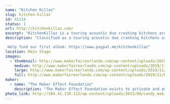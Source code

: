 ```yaml
---
name: "Kitchen Killaz"
slug: kitchen-killaz
id: 41114
status: 1
url: http://kitchenkillaz.com/
excerpt: "KitchenKillaz is a touring acoustic duo crashing kitchens around the country.  Comprised of Billy Floyd, Jay \"theCommodore\" Stephens and The Mad Scientist, Dennis Cutter."
description: "Classified as a touring acoustic duo crashing kitchens around the country, the KitchenKillaz are bridging gaps, pleasing souls, and filling bellies everywhere they go! Be sure to log on, tune in, and turn up! Peace! 

 Help fund our first album: https://www.paypal.me/kitchenkillaz"
location: Main Stage
images:
  - thumbnail: http://www.makerfaireorlando.com/wp-content/uploads/2019/11/K2.jpg
    medium: http://www.makerfaireorlando.com/wp-content/uploads/2019/11/K2.jpg
    large: http://www.makerfaireorlando.com/wp-content/uploads/2019/11/K2.jpg
    full: http://www.makerfaireorlando.com/wp-content/uploads/2019/11/K2.jpg
maker:
  - name: "The Maker Effect Foundation"
    description: "The Maker Effect Foundation exists to activate and amplify the efforts of makers as they learn, build and work together in their communities. Our efforts include research, publication, community organization, event production, and startup advisement. The foundation’s community organization and startup efforts are focused on Central Florida, however our research and publication efforts are not limited in scope. The Maker Effect Foundation is a 501(c)(3) public charity. "
photo_link: http://104.41.139.123/wp-content/uploads/2015/09/candy_making_buttons_at_makerfx-1024x1024.jpg
---
```

